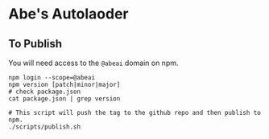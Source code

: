 # Abe's Autolaoder

## To Publish

You will need access to the `@abeai` domain on npm.

    npm login --scope=@abeai
    npm version [patch|minor|major]
    # check package.json
    cat package.json | grep version

    # This script will push the tag to the github repo and then publish to npm.
    ./scripts/publish.sh

